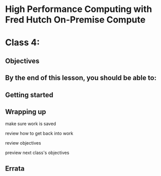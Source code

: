 # High Performance Computing with Fred Hutch On-Premise Compute
# Class 4: 

## Objectives

By the end of this lesson,
you should be able to:
-  

## Getting started




## Wrapping up

make sure work is saved

review how to get back into work

review objectives

preview next class's objectives

## Errata


